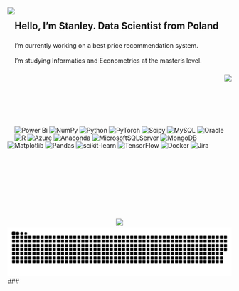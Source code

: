 <img align="left" height="300" src="https://www.sages.pl/static/a8f4acd4e816c603693f88012cf586ec/153b5/obraz1_714b5cde73.webp"  />

###

<h2 align="left">Hello, I’m Stanley. Data Scientist from Poland</h2>

###

<p align="left">I’m currently working on a best price recommendation system.<br><br>I’m studying Informatics and Econometrics at the master’s level.</p>

###

<img align="right" height="300" src="https://clevertap.com/wp-content/uploads/2019/01/data-science-in-marketing-post-venn-diagram.jpg"  />

###

<br>
<br>
<br>
<br>
<br>
<br>

![Power Bi](https://img.shields.io/badge/power_bi-F2C811?style=for-the-badge&logo=powerbi&logoColor=black) ![NumPy](https://img.shields.io/badge/numpy-%23013243.svg?style=for-the-badge&logo=numpy&logoColor=white) ![Python](https://img.shields.io/badge/python-3670A0?style=for-the-badge&logo=python&logoColor=ffdd54) ![PyTorch](https://img.shields.io/badge/PyTorch-%23EE4C2C.svg?style=for-the-badge&logo=PyTorch&logoColor=white) ![Scipy](https://img.shields.io/badge/SciPy-%230C55A5.svg?style=for-the-badge&logo=scipy&logoColor=%white) ![MySQL](https://img.shields.io/badge/mysql-4479A1.svg?style=for-the-badge&logo=mysql&logoColor=white) ![Oracle](https://img.shields.io/badge/Oracle-F80000?style=for-the-badge&logo=oracle&logoColor=white) ![R](https://img.shields.io/badge/r-%23276DC3.svg?style=for-the-badge&logo=r&logoColor=white) ![Azure](https://img.shields.io/badge/azure-%230072C6.svg?style=for-the-badge&logo=microsoftazure&logoColor=white) ![Anaconda](https://img.shields.io/badge/Anaconda-%2344A833.svg?style=for-the-badge&logo=anaconda&logoColor=white) ![MicrosoftSQLServer](https://img.shields.io/badge/Microsoft%20SQL%20Server-CC2927?style=for-the-badge&logo=microsoft%20sql%20server&logoColor=white) ![MongoDB](https://img.shields.io/badge/MongoDB-%234ea94b.svg?style=for-the-badge&logo=mongodb&logoColor=white) ![Matplotlib](https://img.shields.io/badge/Matplotlib-%23ffffff.svg?style=for-the-badge&logo=Matplotlib&logoColor=black) ![Pandas](https://img.shields.io/badge/pandas-%23150458.svg?style=for-the-badge&logo=pandas&logoColor=white) ![scikit-learn](https://img.shields.io/badge/scikit--learn-%23F7931E.svg?style=for-the-badge&logo=scikit-learn&logoColor=white) ![TensorFlow](https://img.shields.io/badge/TensorFlow-%23FF6F00.svg?style=for-the-badge&logo=TensorFlow&logoColor=white) ![Docker](https://img.shields.io/badge/docker-%230db7ed.svg?style=for-the-badge&logo=docker&logoColor=white) ![Jira](https://img.shields.io/badge/jira-%230A0FFF.svg?style=for-the-badge&logo=jira&logoColor=white)

###

<br clear="both">


###

<div align="center">
  <img src="https://profile-counter.glitch.me/Kieil/count.svg?"  />
</div>

<picture>
  <source media="(prefers-color-scheme: dark)" srcset="https://raw.githubusercontent.com/kieil/kieil/output/github-snake-dark.svg" />
  <source media="(prefers-color-scheme: light)" srcset="https://raw.githubusercontent.com/kieil/kieil/output/github-snake.svg" />
  <img alt="github-snake" src="https://raw.githubusercontent.com/kieil/kieil/output/github-snake.svg" />
</picture>
###
